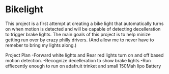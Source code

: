 Bikelight
=============
This project is a first attempt at creating a bike light that automatically turns on when motion is detected and will be capable of detecting decelleration to trigger brake lights. The main goals of this project is to help minize getting run over by crazy philly drivers. (And allow me to never have to remeber to bring my lights along.)

Project Plan
-Forward white lights and Rear red lights turn on and off based motion detection. 
-Recognize decelleration to show brake lights
-Run effiecently enough to run on adafruit trinket and small 150Mah lipo Battery
